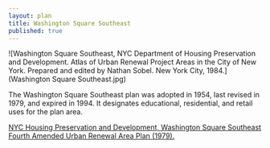 ```yaml
---
layout: plan
title: Washington Square Southeast
published: true
---
```


<!---![Washington Square Southeast, NYC Department of Housing Preservation and Development. Community Development Progress Report: 1968. Prepared and edited by Nathan Sobel. New York City, 1968.](Washington Square 1968 I.png)
![Washington Square Southeast, NYC Department of Housing Preservation and Development. Community Development Progress Report: 1968. Prepared and edited by Nathan Sobel. New York City, 1968.](Washington Square 1968 II.png)
![Washington Square Southeast, NYC Department of Housing Preservation and Development. Community Development Progress Report: 1968. Prepared and edited by Nathan Sobel. New York City, 1968.](Washington Square 1968 III.png)
![Washington Square Southeast, NYC Department of Housing Preservation and Development. Community Development Progress Report: 1968. Prepared and edited by Nathan Sobel. New York City, 1968.](Washington Square 1968 IV.png)
![Washington Square Southeast, NYC Department of Housing Preservation and Development. Community Development Progress Report: 1968. Prepared and edited by Nathan Sobel. New York City, 1968.](Washington Square 1968 V.png)-->
![Washington Square Southeast, NYC Department of Housing Preservation and Development. Atlas of Urban Renewal Project Areas in the City of New York. Prepared and edited by Nathan Sobel. New York City, 1984.](Washington Square Southeast.jpg)

The Washington Square Southeast plan was adopted in 1954, last revised in 1979, and expired in 1994. It designates educational, residential, and retail uses for the plan area.

[NYC Housing Preservation and Development, Washington Square Southeast Fourth Amended Urban Renewal Area Plan (1979).](https://www.nyc.gov/assets/hpd/downloads/pdfs/services/washington-square-southeast-fourth-amended-urp.pdf)
